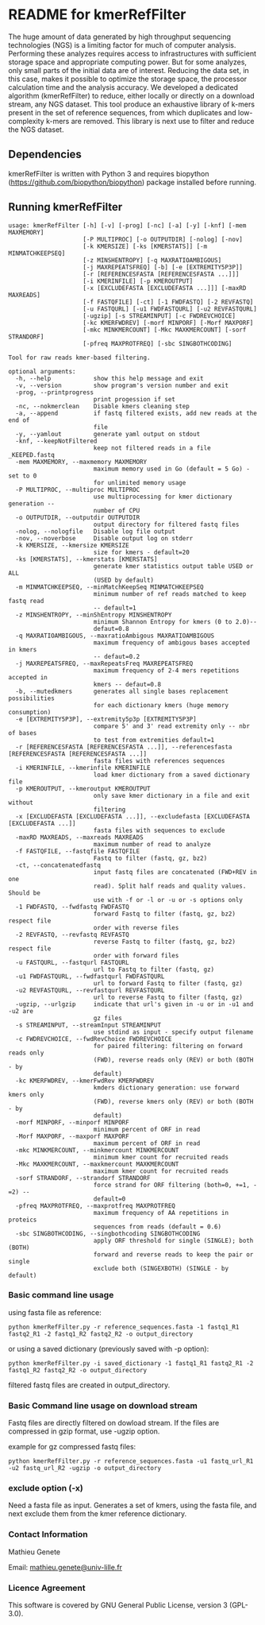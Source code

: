# README for kmerRefFilter
The huge amount of data generated by high throughput sequencing technologies (NGS) is a limiting factor for much of computer analysis. Performing these analyzes requires access to infrastructures with sufficient storage space and appropriate computing power. But for some analyzes, only small parts of the initial data are of interest. Reducing the data set, in this case, makes it possible to optimize the storage space, the processor calculation time and the analysis accuracy.
We developed a dedicated algorithm (kmerRefFilter) to reduce, either locally or directly on a download stream, any NGS dataset. This tool produce an exhaustive library of k-mers present in the set of reference sequences, from which duplicates and low-complexity k-mers are removed. This library is next use to filter and reduce the NGS dataset.

## Dependencies
kmerRefFilter is written with Python 3 and requires biopython (https://github.com/biopython/biopython) package installed before running.

## Running kmerRefFilter
```
usage: kmerRefFilter [-h] [-v] [-prog] [-nc] [-a] [-y] [-knf] [-mem MAXMEMORY]
                     [-P MULTIPROC] [-o OUTPUTDIR] [-nolog] [-nov]
                     [-k KMERSIZE] [-ks [KMERSTATS]] [-m MINMATCHKEEPSEQ]
                     [-z MINSHENTROPY] [-q MAXRATIOAMBIGOUS]
                     [-j MAXREPEATSFREQ] [-b] [-e [EXTREMITY5P3P]]
                     [-r [REFERENCESFASTA [REFERENCESFASTA ...]]]
                     [-i KMERINFILE] [-p KMEROUTPUT]
                     [-x [EXCLUDEFASTA [EXCLUDEFASTA ...]]] [-maxRD MAXREADS]
                     [-f FASTQFILE] [-ct] [-1 FWDFASTQ] [-2 REVFASTQ]
                     [-u FASTQURL] [-u1 FWDFASTQURL] [-u2 REVFASTQURL]
                     [-ugzip] [-s STREAMINPUT] [-c FWDREVCHOICE]
                     [-kc KMERFWDREV] [-morf MINPORF] [-Morf MAXPORF]
                     [-mkc MINKMERCOUNT] [-Mkc MAXKMERCOUNT] [-sorf STRANDORF]
                     [-pfreq MAXPROTFREQ] [-sbc SINGBOTHCODING]

Tool for raw reads kmer-based filtering.

optional arguments:
  -h, --help            show this help message and exit
  -v, --version         show program's version number and exit
  -prog, --printprogress
                        print progession if set
  -nc, --nokmerclean    Disable kmers cleaning step
  -a, --append          if fastq filtered exists, add new reads at the end of
                        file
  -y, --yamlout         generate yaml output on stdout
  -knf, --keepNotFiltered
                        keep not filtered reads in a file _KEEPED.fastq
  -mem MAXMEMORY, --maxmemory MAXMEMORY
                        maximum memory used in Go (default = 5 Go) - set to 0
                        for unlimited memory usage
  -P MULTIPROC, --multiproc MULTIPROC
                        use multiprocessing for kmer dictionary generation --
                        number of CPU
  -o OUTPUTDIR, --outputdir OUTPUTDIR
                        output directory for filtered fastq files
  -nolog, --nologfile   Disable log file output
  -nov, --noverbose     Disable output log on stderr
  -k KMERSIZE, --kmersize KMERSIZE
                        size for kmers - default=20
  -ks [KMERSTATS], --kmerstats [KMERSTATS]
                        generate kmer statistics output table USED or ALL
                        (USED by default)
  -m MINMATCHKEEPSEQ, --minMatchKeepSeq MINMATCHKEEPSEQ
                        minimum number of ref reads matched to keep fastq read
                        -- default=1
  -z MINSHENTROPY, --minShEntropy MINSHENTROPY
                        minimum Shannon Entropy for kmers (0 to 2.0)--
                        defaut=0.8
  -q MAXRATIOAMBIGOUS, --maxratioAmbigous MAXRATIOAMBIGOUS
                        maximum frequency of ambigous bases accepted in kmers
                        -- defaut=0.2
  -j MAXREPEATSFREQ, --maxRepeatsFreq MAXREPEATSFREQ
                        maximum frequency of 2-4 mers repetitions accepted in
                        kmers -- defaut=0.8
  -b, --mutedkmers      generates all single bases replacement possibilities
                        for each dictionary kmers (huge memory consumption)
  -e [EXTREMITY5P3P], --extremity5p3p [EXTREMITY5P3P]
                        compare 5' and 3' read extremity only -- nbr of bases
                        to test from extremities default=1
  -r [REFERENCESFASTA [REFERENCESFASTA ...]], --referencesfasta [REFERENCESFASTA [REFERENCESFASTA ...]]
                        fasta files with references sequences
  -i KMERINFILE, --kmerinfile KMERINFILE
                        load kmer dictionary from a saved dictionary file
  -p KMEROUTPUT, --kmeroutput KMEROUTPUT
                        only save kmer dictionary in a file and exit without
                        filtering
  -x [EXCLUDEFASTA [EXCLUDEFASTA ...]], --excludefasta [EXCLUDEFASTA [EXCLUDEFASTA ...]]
                        fasta files with sequences to exclude
  -maxRD MAXREADS, --maxreads MAXREADS
                        maximum number of read to analyze
  -f FASTQFILE, --fastqfile FASTQFILE
                        Fastq to filter (fastq, gz, bz2)
  -ct, --concatenatedfastq
                        input fastq files are concatenated (FWD+REV in one
                        read). Split half reads and quality values. Should be
                        use with -f or -l or -u or -s options only
  -1 FWDFASTQ, --fwdfastq FWDFASTQ
                        forward Fastq to filter (fastq, gz, bz2) respect file
                        order with reverse files
  -2 REVFASTQ, --revfastq REVFASTQ
                        reverse Fastq to filter (fastq, gz, bz2) respect file
                        order with forward files
  -u FASTQURL, --fastqurl FASTQURL
                        url to Fastq to filter (fastq, gz)
  -u1 FWDFASTQURL, --fwdfastqurl FWDFASTQURL
                        url to forward Fastq to filter (fastq, gz)
  -u2 REVFASTQURL, --revfastqurl REVFASTQURL
                        url to reverse Fastq to filter (fastq, gz)
  -ugzip, --urlgzip     indicate that url's given in -u or in -u1 and -u2 are
                        gz files
  -s STREAMINPUT, --streamInput STREAMINPUT
                        use stdind as input - specify output filename
  -c FWDREVCHOICE, --fwdRevChoice FWDREVCHOICE
                        for paired filtering: filtering on forward reads only
                        (FWD), reverse reads only (REV) or both (BOTH - by
                        default)
  -kc KMERFWDREV, --kmerFwdRev KMERFWDREV
                        kmders dictionary generation: use forward kmers only
                        (FWD), reverse kmers only (REV) or both (BOTH - by
                        default)
  -morf MINPORF, --minporf MINPORF
                        minimum percent of ORF in read
  -Morf MAXPORF, --maxporf MAXPORF
                        maximum percent of ORF in read
  -mkc MINKMERCOUNT, --minkmercount MINKMERCOUNT
                        minimum kmer count for recruited reads
  -Mkc MAXKMERCOUNT, --maxkmercount MAXKMERCOUNT
                        maximum kmer count for recruited reads
  -sorf STRANDORF, --strandorf STRANDORF
                        force strand for ORF filtering (both=0, +=1, -=2) --
                        default=0
  -pfreq MAXPROTFREQ, --maxprotfreq MAXPROTFREQ
                        maximum frequency of AA repetitions in proteics
                        sequences from reads (default = 0.6)
  -sbc SINGBOTHCODING, --singbothcoding SINGBOTHCODING
                        apply ORF threshold for single (SINGLE); both (BOTH)
                        forward and reverse reads to keep the pair or single
                        exclude both (SINGEXBOTH) (SINGLE - by default)
```

### Basic command line usage

using fasta file as reference:

`python kmerRefFilter.py -r reference_sequences.fasta -1 fastq1_R1 fastq2_R1 -2 fastq1_R2 fastq2_R2 -o output_directory`

or using a saved dictionary (previously saved with -p option):

`python kmerRefFilter.py -i saved_dictionary -1 fastq1_R1 fastq2_R1 -2 fastq1_R2 fastq2_R2 -o output_directory`

filtered fastq files are created in output_directory.

### Basic Command line usage on download stream

Fastq files are directly filtered on dowload stream. If the files are compressed in gzip format, use -ugzip option.

example for gz compressed fastq files:

`python kmerRefFilter.py -r reference_sequences.fasta -u1 fastq_url_R1 -u2 fastq_url_R2 -ugzip -o output_directory`

### exclude option (-x)

Need a fasta file as input. Generates a set of kmers, using the fasta file, and next exclude them from the kmer reference dictionary.

### Contact Information
Mathieu Genete

Email: mathieu.genete@univ-lille.fr

### Licence Agreement
This software is covered by GNU General Public License, version 3 (GPL-3.0).

